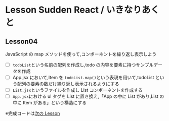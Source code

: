 # Lesson Sudden React / いきなりあくと

## Lesson04

JavaScript の map メソッドを使って,コンポーネントを繰り返し表示しよう

- [ ] `todoList`という名前の配列を作成し,todo の内容を要素に持つサンプルデータを作成
- [ ] App.jsx において,Item を `todoList.map()`という表現を用いて,todoList という配列の要素の数だけ繰り返し表示されるようにする
- [ ] `List.jsx`というファイルを作成し List コンポーネントを作成する
- [ ] `App.jsx`における ul タグを List に置き換え,「App の中に List があり,List の中に Item がある」という構造にする

※完成コードは[次の Lesson](/lesson05)
